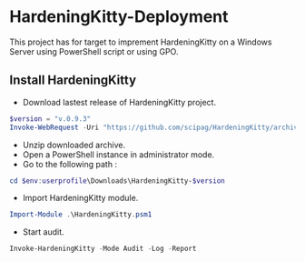 # HardeningKitty-Deployment

This project has for target to imprement HardeningKitty on a Windows Server using PowerShell script or using GPO.

## Install HardeningKitty
- Download lastest release of HardeningKitty project.
```ps1
$version = "v.0.9.3"
Invoke-WebRequest -Uri "https://github.com/scipag/HardeningKitty/archive/refs/tags/$version.zip" -Output "$env:userprofile\Downloads\HardeningKitty-$version.zip"
```
- Unzip downloaded archive.
- Open a PowerShell instance in administrator mode.
- Go to the following path :
```ps1
cd $env:userprofile\Downloads\HardeningKitty-$version
```
- Import HardeningKitty module.
```ps1
Import-Module .\HardeningKitty.psm1
```
- Start audit.
```ps1
Invoke-HardeningKitty -Mode Audit -Log -Report
```